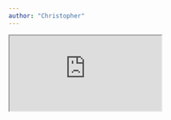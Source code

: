 ```yaml
---
author: "Christopher"
---
```


<iframe class="pdf" src="https://drive.google.com/file/d/1xba01cu9uI83Dch-3_4ds3SwrXPsKUuj/preview"></iframe>